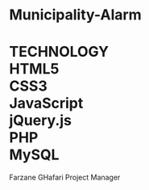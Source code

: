 Municipality-Alarm
==================
TECHNOLOGY<br/>
HTML5<br/>
CSS3<br/>
JavaScript<br/>
jQuery.js<br/>
PHP<br/>
MySQL<br/>
=================
Farzane GHafari Project Manager
